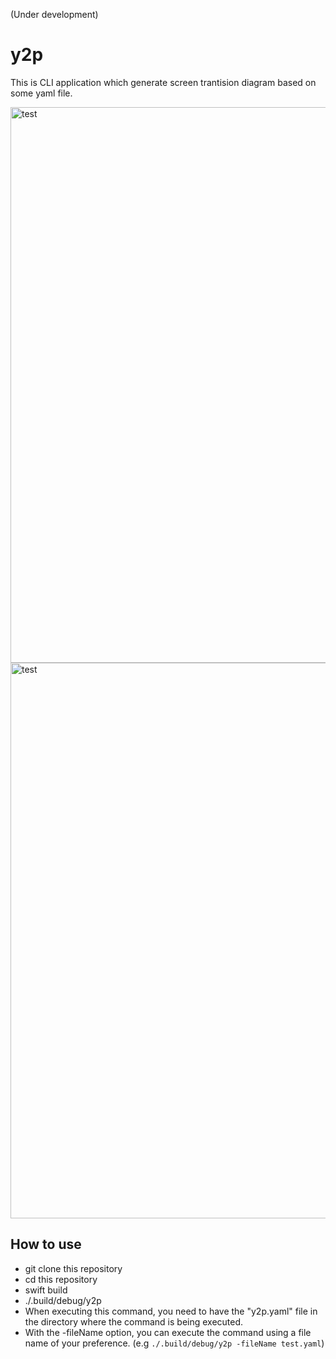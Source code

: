 (Under development)

# y2p

This is CLI application which generate screen trantision diagram based on some yaml file.

<img width="889" alt="test" src="https://user-images.githubusercontent.com/16571394/233756870-0ea48565-1b16-43e4-8384-1d8a95f052ce.jpg">

<img width="889" alt="test" src="https://user-images.githubusercontent.com/16571394/233756890-b838b1e0-9103-480a-b3d5-64d5ee3c9bfa.png">

## How to use

- git clone this repository
- cd this repository
- swift build
- ./.build/debug/y2p
 - When executing this command, you need to have the "y2p.yaml" file in the directory where the command is being executed.
 - With the -fileName option, you can execute the command using a file name of your preference. (e.g `./.build/debug/y2p -fileName test.yaml`)
